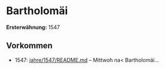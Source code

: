 # Bartholomäi

**Ersterwähnung:** 1547

## Vorkommen
- 1547: [jahre/1547/README.md](../jahre/1547/README.md) – Mittwoh na< Bartholomäi...
